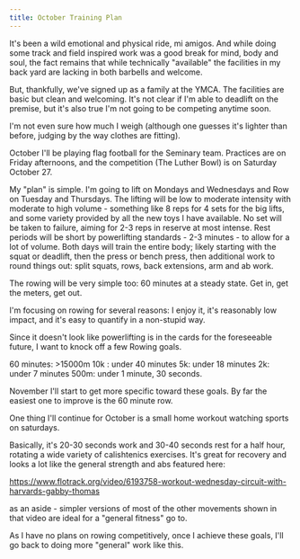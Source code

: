 ```yaml
---
title: October Training Plan
---
```


It's been a wild emotional and physical ride, mi amigos.  And while doing some track and field inspired work was a good break for mind, body and soul, the fact remains that while technically "available" the facilities in my back yard are lacking in both barbells and welcome. 

But, thankfully, we've signed up as a family at the YMCA.  The facilities are basic but clean and welcoming. It's not clear if I'm able to deadlift on the premise, but it's also true I'm not going to be competing anytime soon. 

I'm not even sure how much I weigh (although one guesses it's lighter than before, judging by the way clothes are fitting).

October I'll be playing flag football for the Seminary team. Practices are on Friday afternoons, and the competition (The Luther Bowl) is on Saturday October 27. 

My "plan" is simple. I'm going to lift on Mondays and Wednesdays and Row on Tuesday and Thursdays. 
The lifting will be low to moderate intensity with moderate to high volume - something like 8 reps for 4 sets for the big lifts, and some variety provided by all the new toys I have available. No set will be taken to failure, aiming for 2-3 reps in reserve at most intense. Rest periods will be short by powerlifting standards - 2-3 minutes  - to allow for a lot of volume.  Both days will train the entire body; likely starting with the squat or deadlift, then the press or bench press, then additional work to round things out: split squats, rows, back extensions, arm and ab work. 

The rowing will be very simple too: 60 minutes at a steady state.  Get in, get the meters, get out. 

I'm focusing on rowing for several reasons: I enjoy it, it's reasonably low impact, and it's easy to quantify in a non-stupid way. 

Since it doesn't look like powerlifting is in the cards for the foreseeable future, I want to knock off a few Rowing goals. 

60 minutes: >15000m
10k : under 40 minutes
5k: under 18 minutes
2k: under 7 minutes
500m: under 1 minute, 30 seconds.  

November I'll start to get more specific toward these goals. By far the easiest one to improve is the 60 minute row. 

One thing I'll continue for October is a small home workout watching sports on saturdays. 

Basically, it's 20-30 seconds work and 30-40 seconds rest for a half hour, rotating a wide variety of calishtenics exercises. It's great for recovery and looks a lot like the general strength and abs featured here: 

https://www.flotrack.org/video/6193758-workout-wednesday-circuit-with-harvards-gabby-thomas

as an aside - simpler versions of most of the other movements shown in that video are ideal for a "general fitness" go to. 

As I have no plans on rowing competitively, once I achieve these goals, I'll go back to doing more "general" work like this.